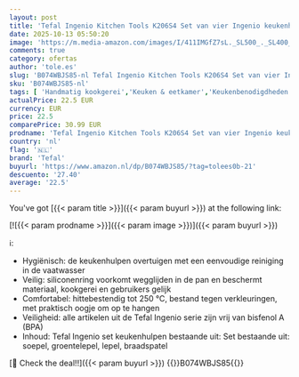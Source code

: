```yaml
---
layout: post
title: 'Tefal Ingenio Kitchen Tools K206S4 Set van vier Ingenio keukenhulpen  Schuimspaan  lepel  spatel en soeplepel'
date: 2025-10-13 05:50:20
image: 'https://m.media-amazon.com/images/I/411IMGfZ7sL._SL500_._SL400_.jpg'
comments: true
category: ofertas
author: 'tole.es'
slug: 'B074WBJS85-nl Tefal Ingenio Kitchen Tools K206S4 Set van vier Ingenio...'
sku: 'B074WBJS85-nl'
tags: [ 'Handmatig kookgerei','Keuken & eetkamer','Keukenbenodigdheden & -gadgets','Kooklepels','Lepels, spatels & bakpincetten','Wonen & keuken','tefal','🇳🇱', ]
actualPrice: 22.5 EUR
currency: EUR
price: 22.5
comparePrice: 30.99 EUR
prodname: 'Tefal Ingenio Kitchen Tools K206S4 Set van vier Ingenio keukenhulpen  Schuimspaan  lepel  spatel en soeplepel'
country: 'nl'
flag: '🇳🇱'
brand: 'Tefal'
buyurl: 'https://www.amazon.nl/dp/B074WBJS85/?tag=tolees0b-21'
descuento: '27.40'
average: '22.5'
---
```


You've got [{{< param title >}}]({{< param buyurl >}}) at the following link:

[![{{< param prodname >}}]({{< param image >}})]({{< param buyurl >}})

ℹ️:

- Hygiënisch: de keukenhulpen overtuigen met een eenvoudige reiniging in de vaatwasser
- Veilig: siliconenring voorkomt wegglijden in de pan en beschermt materiaal, kookgerei en gebruikers gelijk
- Comfortabel: hittebestendig tot 250 °C, bestand tegen verkleuringen, met praktisch oogje om op te hangen
- Veiligheid: alle artikelen uit de Tefal Ingenio serie zijn vrij van bisfenol A (BPA)
- Inhoud: Tefal Ingenio set keukenhulpen bestaande uit: Set bestaande uit: soepel, groentelepel, lepel, braadspatel

[🛒 Check the deal!!]({{< param buyurl >}})
{{<world>}}B074WBJS85{{</world>}}
